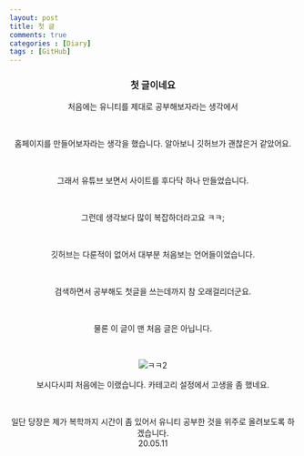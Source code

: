 ```yaml
---
layout: post
title: 첫 글
comments: true
categories : [Diary]
tags : [GitHub]
---
```




###  <center>첫 글이네요</center>

<center>처음에는 유니티를 제대로 공부해보자라는 생각에서</center>


​    

<center>홈페이지를 만들어보자라는 생각을 했습니다. 알아보니 깃허브가 괜찮은거 같았어요.</center>


​    

<center>그래서 유튜브 보면서 사이트를 후다닥 하나 만들었습니다.</center>


​    

<center>그런데 생각보다 많이 복잡하더라고요 ㅋㅋ;</center>


​    

<center>깃허브는 다룬적이 없어서 대부분 처음보는 언어들이었습니다.</center>


​    

<center>검색하면서 공부해도 첫글을 쓰는데까지 참 오래걸리더군요.</center>

​    



<center>물론 이 글이 맨 처음 글은 아닙니다.</center>


​    
<p align= "center">
  <img src="https://user-images.githubusercontent.com/82802067/117766301-5064e880-b26a-11eb-9a14-895976405235.png" alt="ㅋㅋ2"/>
</p>
  




<center>보시다시피 처음에는 이랬습니다. 카테고리 설정에서 고생을 좀 했네요.</center>


​    


<center>일단 당장은 제가 복학까지 시간이 좀 있어서  유니티 공부한 것을 위주로 올려보도록 하겠습니다.</center>



<center> 20.05.11</center>






